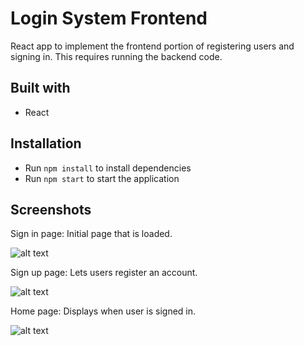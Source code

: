 # Login System Frontend

React app to implement the frontend portion of registering users and signing in. This requires running the backend code.

## Built with

- React

## Installation

- Run `npm install` to install dependencies
- Run `npm start` to start the application

## Screenshots

Sign in page: Initial page that is loaded.

![alt text](https://github.com/allensarmiento/login-system-frontend/blob/main/signin.png?raw=true)

Sign up page: Lets users register an account.

![alt text](https://github.com/allensarmiento/login-system-frontend/blob/main/signup.png?raw=true)

Home page: Displays when user is signed in.

![alt text](https://github.com/allensarmiento/login-system-frontend/blob/main/loggedin.png?raw=true)
